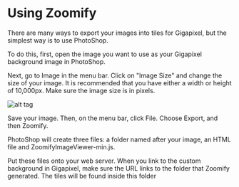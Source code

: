 # Using Zoomify

There are many ways to export your images into tiles for Gigapixel, but the simplest way is to use PhotoShop.

To do this, first, open the image you want to use as your Gigapixel background image in PhotoShop.

Next, go to Image in the menu bar.  Click on "Image Size" and change the size of your image.  It is recommended that you have either a width or height of 10,000px.  Make sure the image size is in pixels.

![alt tag](zoomify-tutorial-image-size.png)

Save your image.  Then, on the menu bar, click File. Choose Export, and then Zoomify.

PhotoShop will create three files: a folder named after your image, an HTML file and ZoomifyImageViewer-min.js.

Put these files onto your web server.  When you link to the custom background in Gigapixel, make sure the URL links to the folder that Zoomify generated.  The tiles will be found inside this folder
